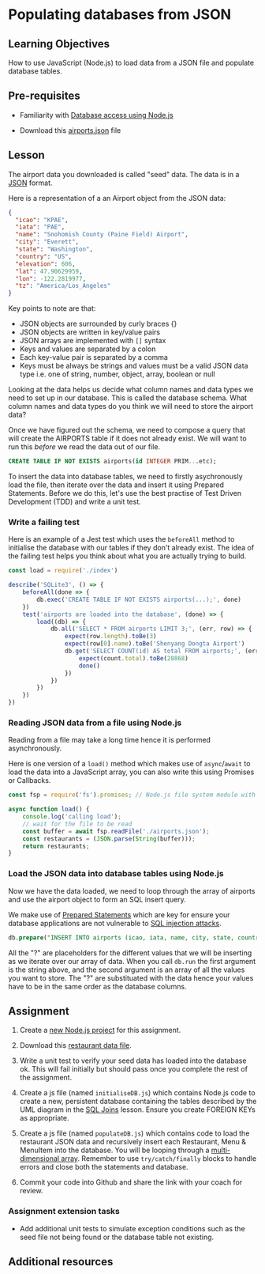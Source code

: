 # Populating databases from JSON

## Learning Objectives
How to use JavaScript (Node.js) to load data from a JSON file and populate database tables. 

## Pre-requisites
   * Familiarity with [Database access using Node.js](/curriculum/Bootcamp/Unit-2-Databases/0.2.5-Database_access_using_Node.html)

   * Download this [airports.json](https://raw.githubusercontent.com/MultiverseLearningProducts/airports/master/airportsData.json) file

## Lesson
The airport data you downloaded is called "seed" data. The data is in a [JSON](https://www.w3schools.com/js/js_json_intro.asp) format.

Here is a representation of a an Airport object from the JSON data:

```json
{
  "icao": "KPAE",
  "iata": "PAE",
  "name": "Snohomish County (Paine Field) Airport",
  "city": "Everett",
  "state": "Washington",
  "country": "US",
  "elevation": 606,
  "lat": 47.90629959,
  "lon": -122.2819977,
  "tz": "America/Los_Angeles"
}
```

Key points to note are that:  
  * JSON objects are surrounded by curly braces {}
  * JSON objects are written in key/value pairs
  * JSON arrays are implemented with `[]` syntax 
  * Keys and values are separated by a colon
  * Each key-value pair is separated by a comma
  * Keys must be always be strings and values must be a valid JSON data type i.e. one of string, number, object, array, boolean or null

Looking at the data helps us decide what column names and data types we need to set up in our database. This is called the database schema. What column names and data types do you think we will need to store the airport data?

Once we have figured out the schema, we need to compose a query that will create the AIRPORTS table if it does not already exist. We will want to run this <em>before</em> we read the data out of our file.

```sql
CREATE TABLE IF NOT EXISTS airports(id INTEGER PRIM...etc);
```

To insert the data into database tables, we need to firstly asychronously load the file, then iterate over the data and insert it using Prepared Statements. Before we do this, let's use the best practise of Test Driven Development (TDD) and write a unit test.

### Write a failing test
Here is an example of a Jest test which uses the `beforeAll` method to initialise the database with our tables if they don't already exist. The idea of the failing test helps you think about what you are actually trying to build.

```javascript
const load = require('./index')

describe('SQLite3', () => {
    beforeAll(done => {
        db.exec('CREATE TABLE IF NOT EXISTS airports(...);', done)
    })
    test('airports are loaded into the database', (done) => {
        load((db) => {
            db.all('SELECT * FROM airports LIMIT 3;', (err, row) => {
                expect(row.length).toBe(3)
                expect(row[0].name).toBe('Shenyang Dongta Airport')
                db.get('SELECT COUNT(id) AS total FROM airports;', (err, count) => {
                    expect(count.total).toBe(28868)
                    done()
                })
            })
        })
    })
})
```

### Reading JSON data from a file using Node.js
Reading from a file may take a long time hence it is performed asynchronously. 

Here is one version of a `load()` method which makes use of `async`/`await` to load the data into a JavaScript array, you can also write this using Promises or Callbacks.

```js
const fsp = require('fs').promises; // Node.js file system module with promises

async function load() {
    console.log('calling load');
    // wait for the file to be read
    const buffer = await fsp.readFile('./airports.json');
    const restaurants = (JSON.parse(String(buffer)));
    return restaurants;
}
```

### Load the JSON data into database tables using Node.js
Now we have the data loaded, we need to loop through the array of airports and use the airport object to form an SQL insert query. 

We make use of [Prepared Statements](https://cheatsheetseries.owasp.org/cheatsheets/SQL_Injection_Prevention_Cheat_Sheet.html) which are key for ensure your database applications are not vulnerable to [SQL injection attacks](https://portswigger.net/web-security/sql-injection). 

```SQL
db.prepare("INSERT INTO airports (icao, iata, name, city, state, country, elevation, lat, lon, tz) VALUES (?,?,?,?,?,?,?,?,?,?)");
```

All the "?" are placeholders for the different values that we will be inserting as we iterate over our array of data. When you call `db.run` the first argument is the string above, and the second argument is an array of all the values you want to store. The "?" are substituated with the data hence your values have to be in the same order as the database columns.

## Assignment
   1. Create a [new Node.js project](/curriculum/Bootcamp/FAQ#createNewProject) for this assignment.

   1. Download this [restaurant data file](https://raw.githubusercontent.com/MultiverseLearningProducts/restaurant-data/master/restaurants.json).

   1. Write a unit test to verify your seed data has loaded into the database ok. This will fail initially but should pass once you complete the rest of the assignment.

   1. Create a js file (named `initialiseDB.js`) which contains Node.js code to create a new, persistent database containing the tables described by the UML diagram in the [SQL Joins](/curriculum/Bootcamp/Unit-2-Databases/0.2.4-SQL_Joins.html) lesson. Ensure you create FOREIGN KEYs as appropriate. 

   1. Create a js file (named `populateDB.js`) which contains code to load the restaurant JSON data and recursively insert each Restaurant, Menu & MenuItem into the database. You will be looping through a [multi-dimensional array](https://www.geeksforgeeks.org/multidimensional-array-in-javascript/). Remember to use `try/catch/finally` blocks to handle errors and close both the statements and database.

   1. Commit your code into Github and share the link with your coach for review.

### Assignment extension tasks
* Add additional unit tests to simulate exception conditions such as the seed file not being found or the database table not existing.

## Additional resources


